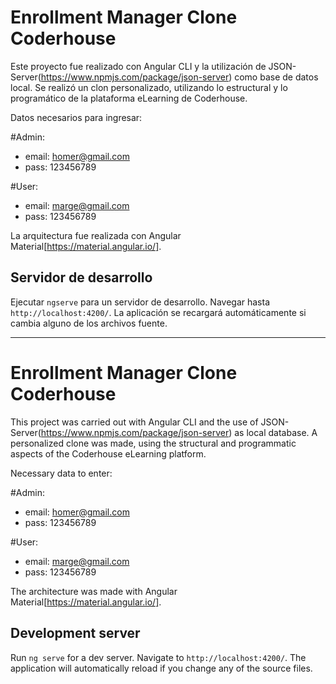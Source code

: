 # Enrollment Manager Clone Coderhouse

Este proyecto fue realizado con Angular CLI y la utilización de JSON-Server(https://www.npmjs.com/package/json-server) como base de datos local. Se realizó un clon personalizado, utilizando lo estructural y lo programático de la plataforma eLearning de Coderhouse.

Datos necesarios para ingresar:

#Admin:
- email: homer@gmail.com
- pass: 123456789

#User:
- email: marge@gmail.com
- pass: 123456789

La arquitectura fue realizada con Angular Material[https://material.angular.io/].

## Servidor de desarrollo

Ejecutar `ngserve` para un servidor de desarrollo. Navegar hasta `http://localhost:4200/`. La aplicación se recargará automáticamente si cambia alguno de los archivos fuente.

------------------------------------------------------------------------------------------------------------------------------------------------------------------------
# Enrollment Manager Clone Coderhouse

This project was carried out with Angular CLI and the use of JSON-Server(https://www.npmjs.com/package/json-server) as local database. A personalized clone was made, using the structural and programmatic aspects of the Coderhouse eLearning platform.

Necessary data to enter:

#Admin:
- email: homer@gmail.com
- pass: 123456789

#User:
- email: marge@gmail.com
- pass: 123456789


The architecture was made with Angular Material[https://material.angular.io/].

## Development server

Run `ng serve` for a dev server. Navigate to `http://localhost:4200/`. The application will automatically reload if you change any of the source files.



